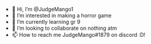 - 👋 Hi, I’m @JudgeMango1
- 👀 I’m interested in making a horror game
- 🌱 I’m currently learning gr 9
- 💞️ I’m looking to collaborate on nothing atm
- 📫 How to reach me JudgeMango#1879 on discord :D!
